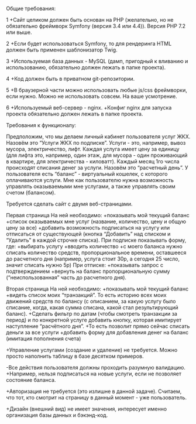 Общие требования:

1
+Сайт целиком должен быть основан на PHP (желательно, но не обязательно фреймворк Symfony (версия 3.4 или 4.4)).
Версия PHP 7.2 или выше.

2
+Если будет использоваться Symfony, то для рендеринга HTML должен быть применен шаблонизатор Twig.

3
+Используемая база данных - MySQL (дамп, пригодный к вливанию и использованию, обязательно должен лежать в папке проекта).

4
+Код должен быть в приватном git-репозитории.

5
+В браузерной части можно использовать любые js/css фреймворки, если нужно. Можно не использовать совсем. На ваше усмотрение.

6
+Используемый веб-сервер - nginx.
+Конфиг nginx для запуска проекта обязательно должен лежать в папке проекта.


Требования к функционалу:

Предположим, что мы делаем личный кабинет пользователя услуг ЖКХ. Назовём это “Услуги ЖКХ по подписке”.
Услуги - это, например, вывоз мусора, электричество, лифт. Каждая услуга имеет цену за единицу (для лифта это, например, один этаж, для мусора - один проживающий в квартире, для электричества - киловатт).
Каждый месяц 1го числа происходят списания денег за услуги. Назовём это “расчетный день”.
У пользователя есть “баланс” - виртуальный кошелек, с которого оплачиваются услуги.
Мне как пользователю нужна возможность управлять оказываемыми мне услугами, а также управлять своим счетом (балансом).

Требуется сделать сайт с двумя веб-страницами.


Первая страница
На ней необходимо:
+показывать мой текущий баланс
+список оказываемых мне услуг (название, количество, цену и общую цену за все)
+добавить возможность подписаться на услугу или отписаться от существующей (кнопка “Добавить” над списком и “Удалить” в каждой строчке списка).
При подписке показывать форму, где:
+выбирать услугу
+вводить количество
+с моего баланса нужно списать количество средств, пропорциональное времени, оставшееся до расчетного дня (например, услуга стоит 30р, а сегодня 25 число, значит списать нужно 5р)
При отписке:
+показывать запрос с подтверждением
+вернуть на баланс пропорциональную сумму (“неиспользованная” часть до расчетного дня).

Вторая страница
На ней необходимо:
+показывать мой текущий баланс
+видеть список моих “транзакций”. То есть историю всех моих движений средств по балансу (с описанием, за какую услугу было списание, когда, какая сумма списана, какой стал результирующий баланс). 
+Сделать фильтр по датам (чтобы смотреть транзакции за период) и по конкретной услуге
добавить кнопку, которая имитирует наступление “расчётного дня”. 
+То есть позволит прямо сейчас списать деньги за все услуги
+добавить форму для добавления денег на баланс (имитация пополнения счета)


+Управление услугами (создание и удаление) не требуется. Можно просто наполнить таблицу в базе десятком примеров.

-Все действия пользователя должны проходить разумную валидацию. 
+Например, нельзя подписаться на новые услуги, если не позволяет состояние баланса.

+Авторизация не требуется (это излишне в данной задаче). Считаем, что тот, кто смотрит на страницу в данный момент - уже пользователь.

+Дизайн (внешний вид) не имеет значения, интересует именно организация базы данных и бэкэнд-код.